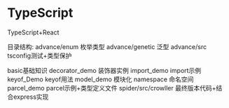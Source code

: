 # TypeScript
TypeScript+React

目录结构:
advance/enum 枚举类型
advance/genetic 泛型
advance/src  tsconfig测试+类型保护

basic基础知识
decorator_demo 装饰器实例
import_demo  import示例
keyof_Demo keyof用法
model_demo 模块化
namespace 命名空间
parcel_demo parcel示例+类型定义文件
spider/src/crowller 最终版本代码+结合express实现